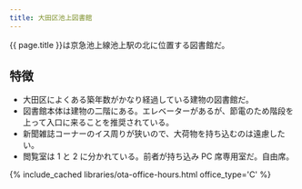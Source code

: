 ```yaml
---
title: 大田区池上図書館
---
```


{{ page.title }}は京急池上線池上駅の北に位置する図書館だ。

## 特徴

* 大田区によくある築年数がかなり経過している建物の図書館だ。
* 図書館本体は建物の二階にある。エレベーターがあるが、節電のため階段を上って入口に来ることを推奨されている。
* 新聞雑誌コーナーのイス周りが狭いので、大荷物を持ち込むのは遠慮したい。
* 閲覧室は 1 と 2 に分かれている。前者が持ち込み PC 席専用室だ。自由席。

{% include_cached libraries/ota-office-hours.html office_type='C' %}

